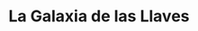 ---
title: "La Galaxia de las Llaves"
url: /barcelona/la-galaxia-de-las-llaves/
shop: Schlüsseldienst
---
